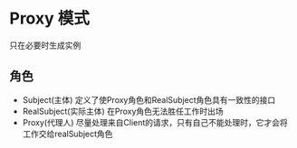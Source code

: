 # Proxy 模式
   只在必要时生成实例
## 角色
- Subject(主体)
    定义了使Proxy角色和RealSubject角色具有一致性的接口
- RealSubject(实际主体)
    在Proxy角色无法胜任工作时出场
- Proxy(代理人)
    尽量处理来自Client的请求，只有自己不能处理时，它才会将工作交给realSubject角色
